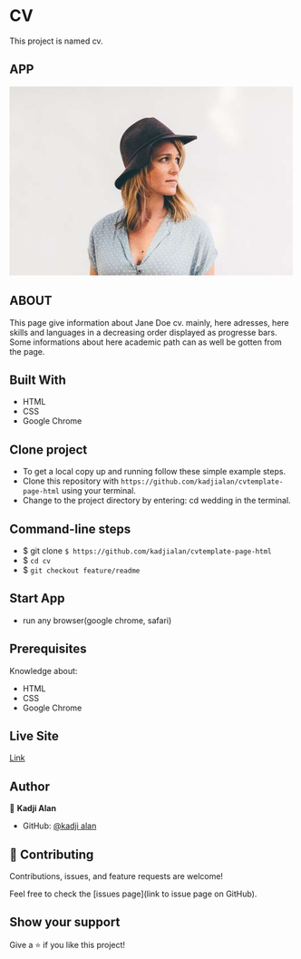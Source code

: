 # CV

This project is named cv.

## APP

![avatar](./asserts/styles/images/avatar.jpg)

## ABOUT

This page give information about Jane Doe cv. mainly, here
adresses,
here skills and languages in a decreasing order displayed as
progresse bars. Some informations about here academic path can
as well be gotten from the page.

## Built With

- HTML
- CSS
- Google Chrome

## Clone project

- To get a local copy up and running follow these simple example steps.
- Clone this repository with
`https://github.com/kadjialan/cvtemplate-page-html` using your terminal.
- Change to the project directory by entering: cd wedding in the terminal.

## Command-line steps

- $ git clone `$ https://github.com/kadjialan/cvtemplate-page-html`
- $ `cd cv`
- $ `git checkout feature/readme`

## Start App

- run any browser(google chrome, safari)

## Prerequisites

Knowledge about:

- HTML
- CSS
- Google Chrome

## Live Site

[Link]( https://kadjialan.github.io/cvtemplate-page-html/)

## Author

👤 **Kadji Alan**

- GitHub: [@kadji alan](https://github.com/kadjialan/)

## 🤝 Contributing

Contributions, issues, and feature requests are welcome!

Feel free to check the [issues page](link to issue page on GitHub).

## Show your support

Give a ⭐️ if you like this project!